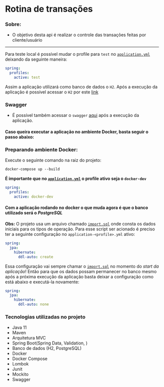 # Rotina de transações

### Sobre: 
* O objetivo desta api é realizar o controle das transações feitas por cliente/usuário
----

Para teste local é possível mudar o profile para `test` no [`application.yml`](https://github.com/lucasbarrossantos/account/blob/main/src/main/resources/application.yml)
deixando da seguinte maneira:

```yaml
spring:
  profiles:
    active: test
```

Assim a aplicação utilizará como banco de dados o `H2`. Após a execução da aplicação é possível acessar o `H2` por este [link](http://localhost:8080/api/h2)

### Swagger
- É possível também acessar o `swagger` [aqui](http://localhost:8080/api/swagger-ui/#/) após a execução da aplicação.

#### Caso queira executar a aplicação no ambiente Docker, basta seguir o passo abaixo:

### Preparando ambiente Docker:

Execute o seguinte comando na raiz do projeto: </p>
```dockerfile
docker-compose up --build
```
__É importante que no [`application.yml`](https://github.com/lucasbarrossantos/account/blob/main/src/main/resources/application.yml) o profile ativo seja o `docker-dev`__

```yaml
spring:
  profiles:
    active: docker-dev
```
#### Com a aplicação rodando no docker o que muda agora é que o banco utilizado será o _PostgreSQL_

**Obs:** O projeto usa um arquivo chamado [`import.sql`](https://github.com/lucasbarrossantos/account/blob/main/src/main/resources/import.sql) onde consta os dados iniciais para os tipos de operação. 
Para esse script ser acionado é preciso ter a seguinte configuração no `application-<profile>.yml` ativo:
```yaml
spring:
  jpa:
    hibernate:
      ddl-auto: create
```
Essa configuração vai sempre chamar o [`import.sql`](https://github.com/lucasbarrossantos/account/blob/main/src/main/resources/import.sql) no momento do _start da aplicação_! 
Então para que os dados possam permanecer no banco mesmo após a próxima execução da aplicação basta deixar a configuração como está abaixo e executá-la novamente:
```yaml
spring:
  jpa:
    hibernate:
      ddl-auto: none
```

### Tecnologias utilizadas no projeto

- Java 11
- Maven
- Arquitetura MVC
- Spring Boot(Spring Data, Validation, )
- Banco de dados (H2, PostgreSQL)
- Docker
- Docker Compose
- Lombok
- Junit
- Mockito
- Swagger